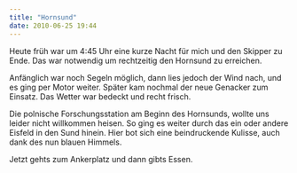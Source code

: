 ```yaml
---
title: "Hornsund"
date: 2010-06-25 19:44
---
```

Heute früh war um 4:45 Uhr eine kurze Nacht für mich und den Skipper zu Ende. Das war notwendig um rechtzeitig den Hornsund zu erreichen. 

Anfänglich war noch Segeln möglich, dann lies jedoch der Wind nach, und es ging per Motor weiter. Später kam nochmal der neue Genacker zum Einsatz. Das Wetter war bedeckt und recht frisch.

Die polnische Forschungsstation am Beginn des Hornsunds, wollte uns leider nicht willkommen heisen. So ging es weiter durch das ein oder andere Eisfeld in den Sund hinein. Hier bot sich eine beindruckende Kulisse, auch dank des nun blauen Himmels.

Jetzt gehts zum Ankerplatz und dann gibts Essen.
